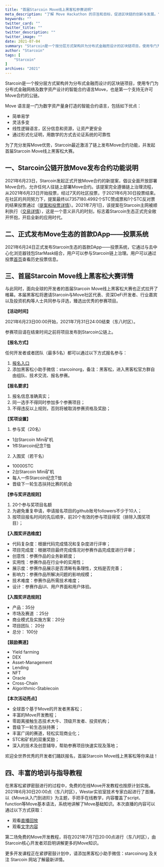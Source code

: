 ```yaml
---
title: "首届Starcoin Move线上黑客松参赛说明"
meta_description: "了解 Move Hackathon 的宗旨和目标，促进区块链的创新与发展。"
keywords: ""
twitter_card: ""
twitter_title: ""
twitter_description: ""
twitter_image: ""
date: 2021-07-04
summary: "Starcoin是一个按分层方式架构并为分布式金融而设计的区块链项目，使用专门为分布式金融网络及数字资产设计的智能合约语言Move，也是第一个支持无许可Move合约的公链。为了充分发挥Move优势，Starcoin最近激活了链上发布Move合约功能，并发起首届Starcoin Move线上黑客松大赛。 "
author: "Starcoin"
tags: [
    "Starcoin"
]
archives: "2021"
---
```


Starcoin是一个按分层方式架构并为分布式金融而设计的区块链项目，使用专门为分布式金融网络及数字资产设计的智能合约语言Move，也是第一个支持无许可Move合约的公链。

Move 语言是一门为数字资产量身打造的智能合约语言，包括如下优点：

* 简单易学
* 灵活多变
* 线性逻辑语言，区分信息和资源，让资产更安全
* 通过形式化证明，用数学的方式去论证系统的可靠性

为了充分发挥Move优势，Starcoin最近激活了链上发布Move合约功能，并发起首届Starcoin Move线上黑客松大赛。

## 一、Starcoin公链开放Move发布合约功能说明

2021年6月23日，Starcoin发起正式开放Move合约的新提案，倡议全面开放部署Move合约，允许任何人往链上部署Move合约。该提案完全遵循链上治理流程，从2021年6月23日开始投票，经过7天的社区投票，于2021年6月30日投票结束。在社区的共同努力下，提案最终以7357180.4992个STC赞成票和1个STC反对票的结果投票通过（[提案和投票详情](https://poll.starcoin.org/polls/detail/1)）。2021年7月1日，该提案在Starcoin主网被顺利执行（[交易详情](https://stcscan.io/main/transactions/detail/0x2f5de2f8c7b5f944d8785eeca36576db6decef4563600340e430294a99839de3)），这是一个意义非凡的时刻，标志着Starcoin生态正式完全敞开怀抱，开启全新的应用时代。

## 二、正式发布Move生态的首款DApp——投票系统

2021年6月24日正式发布Starcoin生态的首款DApp——投票系统，它通过与去中心化浏览器钱包StarMask结合，用户可以参与Starcoin链上治理。用户可以通过投票[首页](https://poll.starcoin.org/polls/1)查看历史投票信息。

## 三、首届Starcoin Move线上黑客松大赛详情

与此同时，面向全球的开发者的首届Starcoin Move线上黑客松大赛也正式拉开了帷幕。本届黑客松将邀请Starcoin与Move社区代表、资深DeFi开发者、行业嘉宾以及投资机构等人士共同参与评选，臻选出优秀的参赛项目。

**【活动时间】**

2021年6月23日00:00开始，2021年7月31日24:00结束（东八时区）。

参赛项目请在结束时间之前将项目发布到Starcoin公链上。

**【报名方式】**

任何开发者或者团队（最多5名）都可以通过以下方式报名参与：

1. [报名入口](https://wj.qq.com/s2/8704742/4d15/)
2. 添加黑客松小助手微信：starcoinorg，备注：黑客松，进入黑客松官方群自由组队、技术交流、报名参赛。

**【报名要求】**

1. 报名信息准确真实；
2. 同一选手不得同时参加多个参赛项目；
3. 不得违反以上规则，否则将被取消参赛资格及奖励；

**【奖项设置】**

1. 参与奖（20名）

* 1台Starcoin Mini矿机
* 1件Starcoin纪念T恤

2. 入围奖（若干名）

* 10000STC
* 2台Starcoin Mini矿机
* 每人一件Starcoin纪念T恤
* 晋级下一轮生态扶持比赛的机会

**【参与奖评选规则】**

1. 20个参与奖项目名额
2. 为避免重复申请，申请报名项目的github账号followers不少于10人；
3. 按项目报名时间的先后顺序，前20个有效的参与项目得奖（排除入围奖项目）；

**【入围奖评选维度】**

* 代码复杂度：根据代码完成情况和复杂度进行评审；
* 项目完成度：根据项目最终完成情况对参赛作品完成度进行评审；
* 创意性：参赛作品的业务新颖度；
* 实用性：参赛作品在行业中的实用性；
* 展示度：参赛作品展示是否清晰有条理性，文档是否完善；
* 影响力：参赛作品所解决问题的影响规模；
* 技术难度：参赛作品所需技术难度；
* 设计：参赛作品UI、用户界面和用户体验。

**【入围奖评选规则】**

* 产品：35分
* 市场及赛道 ：25分
* 商业模式及实施方案：20分
* 项目团队： 20分
* 总分： 100分


**【鼓励赛道】**

- Yield farming
- DEX
- Asset-Management
- Lending
- NFT
- Oracle
- Cross-Chain
- Algorithmic-Stablecoin

**【本次活动亮点】**

* 全球首个基于Move的开发者黑客松；
* 丰富的Move开发教程；
* 零距离接触生态技术大牛、顶级开发者、投资机构；
* 晋级下一轮生态扶持赛；
* 丰富广阔的赛道，轻松实现商业化；
* STC和矿机的双重奖励；
* 深入的技术及创意辅导，帮助参赛项目快速实现及落地；

欢迎全世界优秀的开发者们踊跃报名，首届Starcoin Move线上黑客松等你来战！

## 四、丰富的培训与指导教程

在黑客松紧锣密鼓进行的过程中，免费的在线Move开发教程也按原计划实施。2021年6月30日20:00点（东八时区），Westar实验室技术专家白起进行了首播，以《Move从入门到进阶》为主题，手把手在线教学，内容覆盖了script、function等Move基本语法，系统地讲解了Move基础知识。本次直播的内容可以通过以下方式获取：

* 观看[直播回放](https://weibo.com/l/wblive/p/show/1022:2321324653445776015474)
* 观看[文字内容](https://mp.weixin.qq.com/s/q0ki_gmsmIims5fw3TLekA)

第二场免费的Move开发教程，将在2021年7月7日20:00点进行（东八时区），由Starcoin核心开发者邓启明讲解更多的Move知识。

更多开发课程正在紧锣密鼓计划中，请添加黑客松小助手微信：starcoinorg 及关注 Starcoin 网站了解最新详情。
